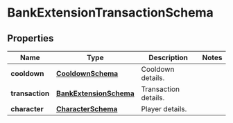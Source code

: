 

# BankExtensionTransactionSchema


## Properties

| Name | Type | Description | Notes |
|------------ | ------------- | ------------- | -------------|
|**cooldown** | [**CooldownSchema**](CooldownSchema.md) | Cooldown details. |  |
|**transaction** | [**BankExtensionSchema**](BankExtensionSchema.md) | Transaction details. |  |
|**character** | [**CharacterSchema**](CharacterSchema.md) | Player details. |  |



